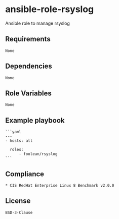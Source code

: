 # ansible-role-rsyslog

Ansible role to manage rsyslog


## Requirements

    None


## Dependencies

    None


## Role Variables

    None


## Example playbook

    ```yaml
    ---
    - hosts: all

      roles:
          - foolean/rsyslog
    ```


## Compliance

    * CIS RedHat Enterprise Linux 8 Benchmark v2.0.0


## License

    BSD-3-Clause
